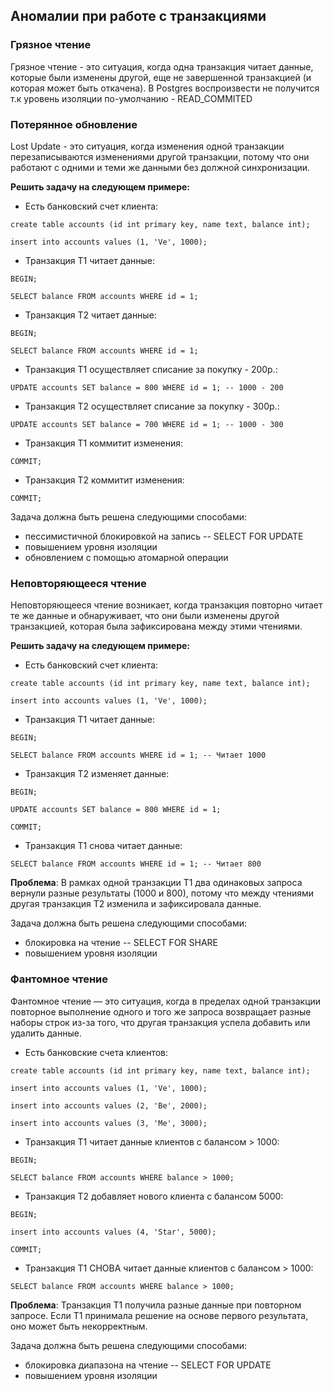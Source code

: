 ## Аномалии при работе с транзакциями
### Грязное чтение
Грязное чтение - это ситуация, когда одна транзакция читает данные, которые были изменены другой, еще не завершенной транзакцией (и которая может быть откачена).
В Postgres воспроизвести не получится т.к уровень изоляции по-умолчанию - READ_COMMITED
### Потерянное обновление
Lost Update - это ситуация, когда изменения одной транзакции перезаписываются изменениями другой транзакции, потому что они работают с одними и теми же данными без должной синхронизации.

**Решить задачу на следующем примере:**

- Есть банковский счет клиента:

`create table accounts (id int primary key, name text, balance int);`

`insert into accounts values (1, 'Ve', 1000);`

- Транзакция T1 читает данные:

`BEGIN;`

`SELECT balance FROM accounts WHERE id = 1;`

- Транзакция T2 читает данные:

`BEGIN;`

`SELECT balance FROM accounts WHERE id = 1;`

- Транзакция T1 осуществляет списание за покупку - 200р.:

`UPDATE accounts SET balance = 800 WHERE id = 1; -- 1000 - 200`

- Транзакция T2 осуществляет списание за покупку - 300р.:

`UPDATE accounts SET balance = 700 WHERE id = 1; -- 1000 - 300`

- Транзакция T1 коммитит изменения:

`COMMIT;`

- Транзакция T2 коммитит изменения:

`COMMIT;`

Задача должна быть решена следующими способами:

- пессимистичной блокировкой на запись -- SELECT FOR UPDATE
- повышением уровня изоляции
- обновлением с помощью атомарной операции

### Неповторяющееся чтение

Неповторяющееся чтение возникает, когда транзакция повторно читает те же данные и обнаруживает, что они были изменены другой транзакцией, которая была зафиксирована между этими чтениями.


**Решить задачу на следующем примере:**

- Есть банковский счет клиента:

`create table accounts (id int primary key, name text, balance int);`

`insert into accounts values (1, 'Ve', 1000);`

- Транзакция T1 читает данные:

`BEGIN;`

`SELECT balance FROM accounts WHERE id = 1; -- Читает 1000`

- Транзакция T2 изменяет данные:

`BEGIN;`

`UPDATE accounts SET balance = 800 WHERE id = 1;`

`COMMIT;`

- Транзакция T1 снова читает данные:

`SELECT balance FROM accounts WHERE id = 1; -- Читает 800`

**Проблема**: В рамках одной транзакции T1 два одинаковых запроса вернули разные результаты (1000 и 800), потому что между чтениями другая транзакция T2 изменила и зафиксировала данные.

Задача должна быть решена следующими способами:

- блокировка на чтение -- SELECT FOR SHARE
- повышением уровня изоляции

### Фантомное чтение

Фантомное чтение — это ситуация, когда в пределах одной транзакции повторное выполнение одного и того же запроса возвращает разные наборы строк из-за того, что другая транзакция успела добавить или удалить данные.

- Есть банковские счета клиентов:

`create table accounts (id int primary key, name text, balance int);`

`insert into accounts values (1, 'Ve', 1000);`

`insert into accounts values (2, 'Be', 2000);`

`insert into accounts values (3, 'Me', 3000);`

- Транзакция T1 читает данные клиентов с балансом > 1000:

`BEGIN;`

`SELECT balance FROM accounts WHERE balance > 1000;`


- Транзакция T2 добавляет нового клиента с балансом 5000:

`BEGIN;`

`insert into accounts values (4, 'Star', 5000);`

`COMMIT;`

- Транзакция T1 СНОВА читает данные клиентов с балансом > 1000:

`SELECT balance FROM accounts WHERE balance > 1000;`

**Проблема**: Транзакция T1 получила разные данные при повторном запросе. Если T1 принимала решение на основе первого результата, оно может быть некорректным.

Задача должна быть решена следующими способами:

- блокировка диапазона на чтение -- SELECT FOR UPDATE
- повышением уровня изоляции

